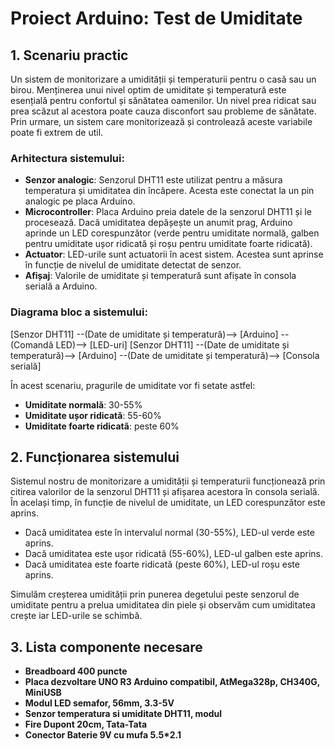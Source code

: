 # Proiect Arduino: Test de Umiditate

## 1. Scenariu practic

Un sistem de monitorizare a umidității și temperaturii pentru o casă sau un birou. Menținerea unui nivel optim de umiditate și temperatură este esențială pentru confortul și sănătatea oamenilor. Un nivel prea ridicat sau prea scăzut al acestora poate cauza disconfort sau probleme de sănătate. Prin urmare, un sistem care monitorizează și controlează aceste variabile poate fi extrem de util.

### Arhitectura sistemului:

- **Senzor analogic**: Senzorul DHT11 este utilizat pentru a măsura temperatura și umiditatea din încăpere. Acesta este conectat la un pin analogic pe placa Arduino.
- **Microcontroller**: Placa Arduino preia datele de la senzorul DHT11 și le procesează. Dacă umiditatea depășește un anumit prag, Arduino aprinde un LED corespunzător (verde pentru umiditate normală, galben pentru umiditate ușor ridicată și roșu pentru umiditate foarte ridicată).
- **Actuator**: LED-urile sunt actuatorii în acest sistem. Acestea sunt aprinse în funcție de nivelul de umiditate detectat de senzor.
- **Afișaj**: Valorile de umiditate și temperatură sunt afișate în consola serială a Arduino.

### Diagrama bloc a sistemului:
[Senzor DHT11] --(Date de umiditate și temperatură)--> [Arduino] --(Comandă LED)--> [LED-uri]
[Senzor DHT11] --(Date de umiditate și temperatură)--> [Arduino] --(Date de umiditate și temperatură)--> [Consola serială]


În acest scenariu, pragurile de umiditate vor fi setate astfel:
- **Umiditate normală**: 30-55%
- **Umiditate ușor ridicată**: 55-60%
- **Umiditate foarte ridicată**: peste 60%

## 2. Funcționarea sistemului

Sistemul nostru de monitorizare a umidității și temperaturii funcționează prin citirea valorilor de la senzorul DHT11 și afișarea acestora în consola serială. În același timp, în funcție de nivelul de umiditate, un LED corespunzător este aprins. 

- Dacă umiditatea este în intervalul normal (30-55%), LED-ul verde este aprins.
- Dacă umiditatea este ușor ridicată (55-60%), LED-ul galben este aprins.
- Dacă umiditatea este foarte ridicată (peste 60%), LED-ul roșu este aprins.

Simulăm creșterea umidității prin punerea degetului peste senzorul de umiditate pentru a prelua umiditatea din piele și observăm cum umiditatea crește iar LED-urile se schimbă.

## 3. Lista componente necesare

- **Breadboard 400 puncte**
- **Placa dezvoltare UNO R3 Arduino compatibil, AtMega328p, CH340G, MiniUSB**
- **Modul LED semafor, 56mm, 3.3-5V**
- **Senzor temperatura si umiditate DHT11, modul**
- **Fire Dupont 20cm, Tata-Tata**
- **Conector Baterie 9V cu mufa 5.5*2.1**
